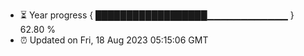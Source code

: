 - ⏳ Year progress { ██████████████████▁▁▁▁▁▁▁▁▁▁▁▁ } 62.80 %
- ⏰ Updated on Fri, 18 Aug 2023 05:15:06 GMT

